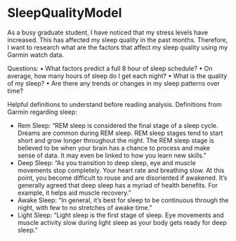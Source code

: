 # SleepQualityModel
As a busy graduate student, I have noticed that my stress levels have increased. This has affected my sleep quality in the past months. Therefore, I want to research what are the factors that affect my sleep quality using my Garmin watch data.


Questions:
• What factors predict a full 8 hour of sleep schedule?
• On average, how many hours of sleep do I get each night?
• What is the quality of my sleep?
• Are there any trends or changes in my sleep patterns over time?

Helpful definitions to understand before reading analysis.
Definitions from Garmin regarding sleep:
- Rem Sleep: “REM sleep is considered the final stage of a sleep cycle. Dreams are common during REM sleep. REM sleep stages tend to start short and grow longer throughout the night. The REM sleep stage is believed to be when your brain has a chance to process and make sense of data. It may even be linked to how you learn new skills.”
- Deep Sleep: “As you transition to deep sleep, eye and muscle movements stop completely. Your heart rate and breathing slow. At this point, you become difficult to rouse and are disoriented if awakened. It’s generally agreed that deep sleep has a myriad of health benefits. For example, it helps aid muscle recovery.”
- Awake Sleep: “In general, it’s best for sleep to be continuous through the night, with few to no stretches of awake time.”
- Light Sleep: “Light sleep is the first stage of sleep. Eye movements and muscle activity slow during light sleep as your body gets ready for deep sleep.”

